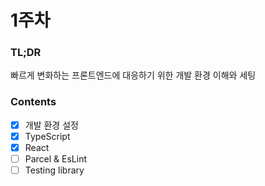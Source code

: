 # 1주차

### TL;DR
빠르게 변화하는 프론트엔드에 대응하기 위한 개발 환경 이해와 세팅 

### Contents
- [x] 개발 환경 설정
- [x] TypeScript
- [x] React
- [ ] Parcel & EsLint
- [ ] Testing library
